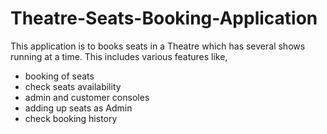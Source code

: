 # Theatre-Seats-Booking-Application

This application is to books seats in a Theatre which has several shows running at a time. This includes various features like,
    
- booking of seats
- check seats availability
- admin and customer consoles
- adding up seats as Admin
- check booking history
